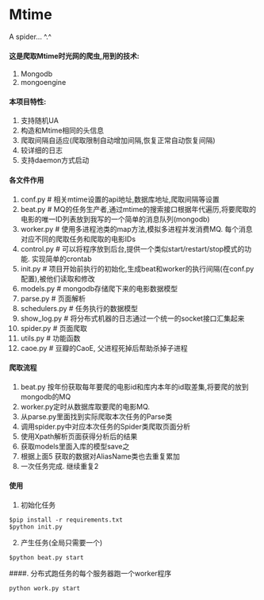 Mtime
=====

A spider... ^.^


#### 这是爬取Mtime时光网的爬虫,用到的技术:

1. Mongodb
2. mongoengine


#### 本项目特性:

1. 支持随机UA
2. 构造和Mtime相同的头信息
3. 爬取间隔自适应(爬取限制自动增加间隔,恢复正常自动恢复间隔)
4. 较详细的日志
5. 支持daemon方式启动

#### 各文件作用

1. conf.py # 相关mtime设置的api地址,数据库地址,爬取间隔等设置
2. beat.py # MQ的任务生产者,通过mtime的搜索接口根据年代遍历,将要爬取的电影的唯一ID列表放到我写的一个简单的消息队列(mongodb)
3. worker.py # 使用多进程池类的map方法,模拟多进程并发消费MQ. 每个消息对应不同的爬取任务和爬取的电影IDs
4. control.py # 可以将程序放到后台,提供一个类似start/restart/stop模式的功能. 实现简单的crontab
5. init.py # 项目开始前执行的初始化,生成beat和worker的执行间隔(在conf.py配置),被他们读取和修改
6. models.py # mongodb存储爬下来的电影数据模型
7. parse.py # 页面解析
8. schedulers.py # 任务执行的数据模型
9. show_log.py # 将分布式机器的日志通过一个统一的socket接口汇集起来
10. spider.py # 页面爬取
11. utils.py # 功能函数
12. caoe.py # 豆瓣的CaoE, 父进程死掉后帮助杀掉子进程

#### 爬取流程

1. beat.py 按年份获取每年要爬的电影id和库内本年的id取差集,将要爬的放到mongodb的MQ
2. worker.py定时从数据库取要爬的电影MQ.
3. 从parse.py里面找到实际爬取本次任务的Parse类
4. 调用spider.py中对应本次任务的Spider类爬取页面分析
5. 使用Xpath解析页面获得分析后的结果
6. 获取models里面入库的模型save之
7. 根据上面5 获取的数据对AliasName类也去重复累加
8. 一次任务完成. 继续重复2


#### 使用

1. 初始化任务

```
$pip install -r requirements.txt
$python init.py
```

2. 产生任务(全局只需要一个)

```
$python beat.py start
```

####. 分布式跑任务的每个服务器跑一个worker程序

```
python work.py start
```
